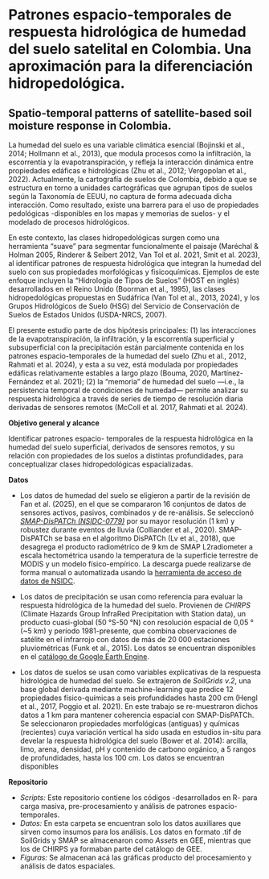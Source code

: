 # Patrones espacio-temporales de respuesta hidrológica de humedad del suelo satelital en Colombia. Una aproximación para la diferenciación hidropedológica.
## Spatio-temporal patterns of satellite-based soil moisture response in Colombia. 

La humedad del suelo es una variable climática esencial  (Bojinski et al., 2014; Hollmann et al., 2013), que modula procesos como la infiltración, la escorrentía y la evapotranspiración, y refleja la interacción dinámica entre propiedades edáficas e hidrológicas (Zhu et al., 2012; Vergopolan et al., 2022). Actualmente, la cartografía de suelos de Colombia, debido a que se estructura en torno a unidades cartográficas que agrupan tipos de suelos según la Taxonomía de EEUU, no captura de forma adecuada dicha interacción. Como resultado, existe una barrera para el uso de propiedades pedológicas -disponibles en los mapas y memorias de suelos- y el modelado de procesos hidrológicos.

En este contexto, las clases hidropedológicas surgen como una herramienta “suave” para segmentar funcionalmente el paisaje (Maréchal & Holman 2005, Rinderer & Seibert 2012, Van Tol et al. 2021, Smit et al. 2023), al identificar patrones de respuesta hidrológica que integran la humedad del suelo con sus propiedades morfológicas y fisicoquímicas. Ejemplos de este enfoque incluyen la “Hidrología de Tipos de Suelos” (HOST en inglés) desarrollados en el Reino Unido (Boorman et al., 1995), las clases hidropedológicas propuestas en Sudáfrica (Van Tol et al., 2013, 2024), y los Grupos Hidrológicos de Suelo (HSG) del Servicio de Conservación de Suelos de Estados Unidos (USDA-NRCS, 2007).

El presente estudio parte de dos hipótesis principales: (1) las interacciones de la evapotranspiración, la infiltración, y la escorrentía superficial y subsuperficial con la precipitación están parcialmente contenida en los patrones espacio-temporales de la humedad del suelo (Zhu et al., 2012, Rahmati et al. 2024), y esta a su vez, está modulada por propiedades edáficas relativamente estables a largo plazo (Bouma, 2020, Martínez- Fernández et al. 2021); (2) la “memoria” de humedad del suelo —i.e., la persistencia temporal de condiciones de humedad— permite analizar su respuesta hidrológica a través de series de tiempo de resolución diaria derivadas de sensores remotos (McColl et al. 2017, Rahmati et al. 2024).

**Objetivo general y alcance**

Identificar patrones espacio- temporales de la respuesta hidrológica en la humedad del suelo superficial, derivados de sensores remotos, y su relación con propiedades de los suelos a distintas profundidades, para conceptualizar clases hidropedológicas espacializadas. 

**Datos**
* Los datos de humedad del suelo se eligieron a partir de la revisión de Fan et al. (2025), en el que se  compararon 16 conjuntos de datos de sensores activos, pasivos, combinados y de re-análisis. Se seleccionó [*SMAP-DisPATCh (NSIDC-0779)*](https://nsidc.org/data/nsidc-0779/versions/1) por su mayor resolución (1 km) y robustez durante eventos de lluvia (Colliander et al., 2020). SMAP-DisPATCh se basa en el algoritmo DisPATCh (Lv et al., 2018), que desagrega el producto radiométrico de 9 km de SMAP L2radiometer a escala hectométrica usando la temperatura de la superficie terrestre de MODIS y un modelo físico-empírico. La descarga puede realizarse de forma manual o automatizada usando la [herramienta de acceso de datos de NSIDC](https://nsidc.org/data/data-access-tool/NSIDC-0779/versions/1).

* Los datos de precipitación se usan como referencia para evaluar la respuesta hidrológica de la humedad del suelo. Provienen de *CHIRPS* (Climate Hazards Group InfraRed Precipitation with Station data), un producto cuasi-global (50 °S-50 °N) con resolución espacial de 0,05 ° (~5 km) y período 1981-presente, que combina observaciones de satélite en el infrarrojo con datos de más de 20 000 estaciones pluviométricas (Funk et al., 2015). Los datos se encuentran disponibles en el [catálogo de Google Earth Engine](https://developers.google.com/earth-engine/datasets/catalog/UCSB-CHG_CHIRPS_DAILY?hl=es-419).

* Los datos de suelos se usan como variables explicativas de la respuesta hidrológica de humedad del suelo. Se extrajeron de *SoilGrids v.2*, una base global derivada mediante machine-learning que predice 12 propiedades físico-químicas a seis profundidades hasta 200 cm (Hengl et al., 2017, Poggio et al. 2021). En este trabajo se re-muestraron dichos datos a 1 km para mantener coherencia espacial con SMAP-DisPATCh. Se seleccionaron propiedades morfológicas (antiguas) y químicas (recientes) cuya variación vertical ha sido usada en estudios in-situ para develar la respuesta hidrológica del suelo (Bower et al. 2014): arcilla, limo, arena, densidad, pH y contenido de carbono orgánico, a 5 rangos de profundidades, hasta los 100 cm. Los datos se encuentran disponibles 

**Repositorio**
* *Scripts:* Este repositorio contiene los códigos -desarrollados en R- para carga masiva, pre-procesamiento y análisis de patrones espacio-temporales.
* *Datos:* En esta carpeta se encuentran solo los datos auxiliares que sirven como insumos para los análisis. Los datos en formato .tif de SoilGrids y SMAP se almacenaron como *Assets* en GEE, mientras que los de CHIRPS ya formaban parte del catálogo de GEE.
* *Figuras:* Se almacenan acá las gráficas producto del procesamiento y análisis de datos espaciales.




